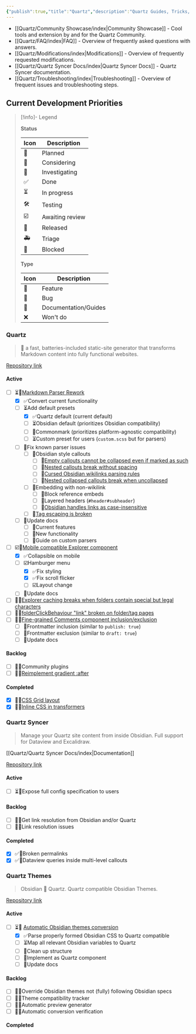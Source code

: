 ```yaml
---
{"publish":true,"title":"Quartz","description":"Quartz Guides, Tricks, and Solutions.","created":"Wednesday, October 9th 2024, 10:03:56 pm","modified":"Saturday, May 31st 2025, 10:14:22 am","cssclasses":"mado-heading index-page hide-date"}
---
```



- [[Quartz/Community Showcase/index\|Community Showcase]] - Cool tools and extension by and for the Quartz Community.
- [[Quartz/FAQ/index\|FAQ]] - Overview of frequently asked questions with answers.
- [[Quartz/Modifications/index\|Modifications]] - Overview of frequently requested modifications.
- [[Quartz/Quartz Syncer Docs/index\|Quartz Syncer Docs]] - Quartz Syncer documentation.
- [[Quartz/Troubleshooting/index\|Troubleshooting]] - Overview of frequent issues and troubleshooting steps.


## Current Development Priorities

> [!info]- Legend
>
> **Status**
>
> | Icon | Description |
> | ---- | ----------- |
> | 📝   | Planned     |
> | 💬   | Considering |
> | 🔎 | Investigating |
> | ✅    | Done        |
> | ⏳    | In progress |
> | 🛠️  | Testing     |
> | ☑️ | Awaiting review |
> | 🚀   | Released    |
> | 🚑   | Triage      |
> | 🚧    | Blocked     |
>
> **Type**
>
> | Icon | Description |
> | --- | --- |
> | 🎯   | Feature     |
> | 👾   | Bug         |
> | 📜 | Documentation/Guides |
> | ❌    | Won't do    |

### Quartz

> 🌱 a fast, batteries-included static-site generator that transforms Markdown content into fully functional websites.

[Repository link](https://github.com/jackyzha0/quartz)

#### Active

- [ ] ⏳🎯[Markdown Parser Rework](https://github.com/jackyzha0/quartz/pull/1496)
	- [x] ✅Convert current functionality
	- [ ] ⏳Add default presets
		- [x] ✅Quartz default (current default)
		- [ ] ⏳Obsidian default (prioritizes Obsidian compatibility)
		- [ ] 💬Commonmark (prioritizes platform-agnostic compatibility)
		- [ ] ⏳Custom preset for users (`custom.scss` but for parsers)
	- [ ] 📝Fix known parser issues
		- [ ] 📝Obsidian style callouts
			- [ ] 👾[Empty callouts cannot be collapsed even if marked as such](https://github.com/jackyzha0/quartz/issues/1538)
			- [ ] 👾[Nested callouts break without spacing](https://github.com/jackyzha0/quartz/issues/1537)
			- [ ] 👾[Cursed Obsidian wikilinks parsing rules](https://github.com/jackyzha0/quartz/issues/1536)
			- [ ] 👾[Nested collapsed callouts break when uncollapsed](https://github.com/jackyzha0/quartz/issues/1535)
		- [ ] 📝Embedding with non-wikilink
			- [ ] 👾Block reference embeds
			- [ ] 👾Layered headers (`#header#subheader`)
			- [ ] 👾[Obsidian handles links as case-insensitive](https://github.com/jackyzha0/quartz/issues/1541)
		- [ ] 👾[Tag escaping is broken](https://github.com/jackyzha0/quartz/issues/1542)
	- [ ] 📝Update docs
		- [ ] 📝Current features
		- [ ] 📝New functionality
		- [ ] 💬Guide on custom parsers
- [ ] ☑️🎯[Mobile compatible Explorer component](https://github.com/jackyzha0/quartz/pull/1471)
	- [x] ✅Collapsible on mobile
	- [ ] ☑️Hamburger menu
		- [x] ✅Fix styling
		- [x] ✅Fix scroll flicker
		- [ ] ☑️Layout change
	- [ ] 📝Update docs
- [ ] 📝👾[Explorer caching breaks when folders contain special but legal characters](https://github.com/jackyzha0/quartz/issues/1524)
- [ ] 📝👾[folderClickBehaviour "link" broken on folder/tag pages](https://github.com/jackyzha0/quartz/issues/1532)
- [ ] 📝🎯[Fine-grained Comments component inclusion/exclusion](https://github.com/jackyzha0/quartz/issues/1534)
	- [ ] 📝Frontmatter inclusion (similar to `publish: true`)
	- [ ] 📝Frontmatter exclusion (similar to `draft: true`)
	- [ ] 📝Update docs

#### Backlog

- [ ] 📝🎯Community plugins
- [ ] 📝🎯[Reimplement gradient :after](https://github.com/jackyzha0/quartz/issues/1529)

#### Completed

- [x] 🚀🎯[CSS Grid layout](https://github.com/jackyzha0/quartz/pull/1354)
- [x] 🚀🎯[Inline CSS in transformers](https://github.com/jackyzha0/quartz/pull/1551)

### Quartz Syncer

> Manage your Quartz site content from inside Obsidian. Full support for Dataview and Excalidraw.

[[Quartz/Quartz Syncer Docs/index\|Documentation]]

[Repository link](https://github.com/saberzero1/quartz-syncer)

#### Active

- [ ] ⏳🎯Expose full config specification to users

#### Backlog

- [ ] 📝🎯Get link resolution from Obsidian and/or Quartz
- [ ] 📝👾Link resolution issues

#### Completed

- [x] ✅👾Broken permalinks
- [x] ✅👾Dataview queries inside multi-level callouts

### Quartz Themes

> Obsidian 🤝 Quartz. Quartz compatible Obsidian Themes.

[Repository link](https://github.com/saberzero1/quartz-themes)

#### Active

- [ ] ⏳🎯 [Automatic Obsidian themes conversion](https://github.com/saberzero1/quartz-themes/pull/16)
	- [x] ✅Parse properly formed Obsidian CSS to Quartz compatible
	- [ ] ⏳Map all relevant Obsidian variables to Quartz
	- [ ] 📝Clean up structure
	- [ ] 💬Implement as Quartz component
	- [ ] 📝Update docs

#### Backlog

- [ ] 💬👾Override Obsidian themes not (fully) following Obsidian specs
- [ ] 📝🎯Theme compatibility tracker
- [ ] 📝🎯Automatic preview generator
- [ ] 📝🎯Automatic conversion verification

#### Completed
